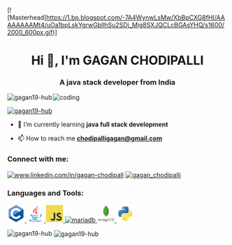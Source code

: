 [![Masterhead]https://1.bp.blogspot.com/-7A4WynwLsMw/XbBpCXG8fHI/AAAAAAAAMt4/uOa1bpLskYgrwGbllhSu2SDj_Mig8SXJQCLcBGAsYHQ/s1600/2000_600px.gif)] 
<h1 align="center">Hi 👋, I'm GAGAN CHODIPALLI</h1>
<h3 align="center">A java stack developer from India</h3>
<img align="right" alt="coding" width="400" src="https://giphy.com/gifs/fomoduck-duck-fomo-forever-squad-HzPtbOKyBoBFsK4hyc"

<p align="left"> <img src="https://komarev.com/ghpvc/?username=gagan19-hub&label=Profile%20views&color=0e75b6&style=flat" alt="gagan19-hub" /> </p>

<p align="left"> <a href="https://github.com/ryo-ma/github-profile-trophy"><img src="https://github-profile-trophy.vercel.app/?username=gagan19-hub" alt="gagan19-hub" /></a> </p>

- 🌱 I’m currently learning **java full stack development**

- 📫 How to reach me **chodipalligagan@gmail.com**

<h3 align="left">Connect with me:</h3>
<p align="left">
<a href="https://linkedin.com/in/www.linkedin.com/in/gagan-chodipall" target="blank"><img align="center" src="https://raw.githubusercontent.com/rahuldkjain/github-profile-readme-generator/master/src/images/icons/Social/linked-in-alt.svg" alt="www.linkedin.com/in/gagan-chodipall" height="30" width="40" /></a>
<a href="https://instagram.com/gagan_chodipalli" target="blank"><img align="center" src="https://raw.githubusercontent.com/rahuldkjain/github-profile-readme-generator/master/src/images/icons/Social/instagram.svg" alt="gagan_chodipalli" height="30" width="40" /></a>
</p>

<h3 align="left">Languages and Tools:</h3>
<p align="left"> <a href="https://www.cprogramming.com/" target="_blank" rel="noreferrer"> <img src="https://raw.githubusercontent.com/devicons/devicon/master/icons/c/c-original.svg" alt="c" width="40" height="40"/> </a> <a href="https://www.java.com" target="_blank" rel="noreferrer"> <img src="https://raw.githubusercontent.com/devicons/devicon/master/icons/java/java-original.svg" alt="java" width="40" height="40"/> </a> <a href="https://developer.mozilla.org/en-US/docs/Web/JavaScript" target="_blank" rel="noreferrer"> <img src="https://raw.githubusercontent.com/devicons/devicon/master/icons/javascript/javascript-original.svg" alt="javascript" width="40" height="40"/> </a> <a href="https://mariadb.org/" target="_blank" rel="noreferrer"> <img src="https://www.vectorlogo.zone/logos/mariadb/mariadb-icon.svg" alt="mariadb" width="40" height="40"/> </a> <a href="https://www.mongodb.com/" target="_blank" rel="noreferrer"> <img src="https://raw.githubusercontent.com/devicons/devicon/master/icons/mongodb/mongodb-original-wordmark.svg" alt="mongodb" width="40" height="40"/> </a> <a href="https://www.python.org" target="_blank" rel="noreferrer"> <img src="https://raw.githubusercontent.com/devicons/devicon/master/icons/python/python-original.svg" alt="python" width="40" height="40"/> </a> </p>

<p><img align="left" src="https://github-readme-stats.vercel.app/api/top-langs?username=gagan19-hub&show_icons=true&locale=en&layout=compact" alt="gagan19-hub" /></p>

<p>&nbsp;<img align="center" src="https://github-readme-stats.vercel.app/api?username=gagan19-hub&show_icons=true&locale=en" alt="gagan19-hub" /></p>

